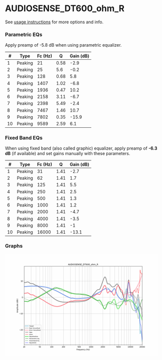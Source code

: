 # AUDIOSENSE_DT600_ohm_R
See [usage instructions](https://github.com/jaakkopasanen/AutoEq#usage) for more options and info.

### Parametric EQs
Apply preamp of -5.8 dB when using parametric equalizer.

|   # | Type    |   Fc (Hz) |    Q |   Gain (dB) |
|-----|---------|-----------|------|-------------|
|   1 | Peaking |        21 | 0.58 |        -2.9 |
|   2 | Peaking |        25 | 5.6  |        -0.2 |
|   3 | Peaking |       128 | 0.68 |         5.8 |
|   4 | Peaking |      1407 | 1.02 |        -6.8 |
|   5 | Peaking |      1936 | 0.47 |        10.2 |
|   6 | Peaking |      2158 | 3.11 |        -6.7 |
|   7 | Peaking |      2398 | 5.49 |        -2.4 |
|   8 | Peaking |      7467 | 1.46 |        10.7 |
|   9 | Peaking |      7802 | 0.35 |       -15.9 |
|  10 | Peaking |      9589 | 2.59 |         6.1 |

### Fixed Band EQs
When using fixed band (also called graphic) equalizer, apply preamp of **-6.3 dB** (if available) and set gains manually with these parameters.

|   # | Type    |   Fc (Hz) |    Q |   Gain (dB) |
|-----|---------|-----------|------|-------------|
|   1 | Peaking |        31 | 1.41 |        -2.7 |
|   2 | Peaking |        62 | 1.41 |         1.7 |
|   3 | Peaking |       125 | 1.41 |         5.5 |
|   4 | Peaking |       250 | 1.41 |         2.5 |
|   5 | Peaking |       500 | 1.41 |         1.3 |
|   6 | Peaking |      1000 | 1.41 |         1.2 |
|   7 | Peaking |      2000 | 1.41 |        -4.7 |
|   8 | Peaking |      4000 | 1.41 |        -3.5 |
|   9 | Peaking |      8000 | 1.41 |        -1   |
|  10 | Peaking |     16000 | 1.41 |       -13.1 |

### Graphs
![](./AUDIOSENSE_DT600_ohm_R.png)
